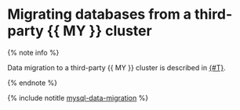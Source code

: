 # Migrating databases from a third-party {{ MY }} cluster

{% note info %}

Data migration to a third-party {{ MY }} cluster is described in [{#T}](../../managed-mysql/tutorials/mmy-to-mysql-migration.md).

{% endnote %}

{% include notitle [mysql-data-migration](../../_tutorials/dataplatform/mysql-data-migration.md) %}
